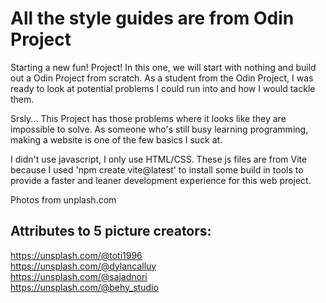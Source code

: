 # All the style guides are from Odin Project

Starting a new fun! Project! In this one, we will start with nothing and build out a Odin Project from scratch. As a student from the Odin Project, I was ready to look at potential problems I could run into and how I would tackle them.

Srsly... This Project has those problems where it looks like they are impossible to solve. As someone who's still busy learning programming, making a website is one of the few basics I suck at.

I didn't use javascript, I only use HTML/CSS. These js files are from Vite because I used 'npm create vite@latest' to install some build in tools to provide a faster and leaner development experience for this web project.

Photos from unplash.com

## Attributes to 5 picture creators:

https://unsplash.com/@toti1996  
https://unsplash.com/@dylancalluy  
https://unsplash.com/@sajadnori  
https://unsplash.com/@behy_studio

